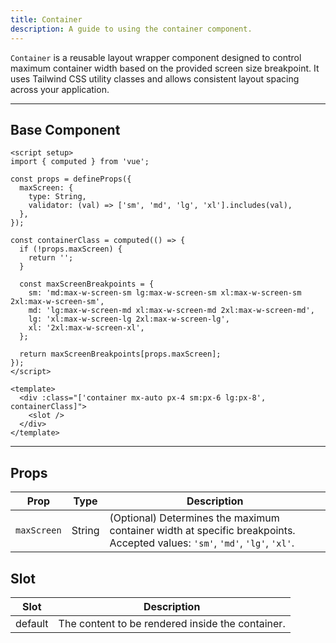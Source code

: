 ```yaml
---
title: Container  
description: A guide to using the container component.
---
```


`Container` is a reusable layout wrapper component designed to control maximum container width based on the provided screen size breakpoint. It uses Tailwind CSS utility classes and allows consistent layout spacing across your application.

---

## Base Component

```vue
<script setup>
import { computed } from 'vue';

const props = defineProps({
  maxScreen: {
    type: String,
    validator: (val) => ['sm', 'md', 'lg', 'xl'].includes(val),
  },
});

const containerClass = computed(() => {
  if (!props.maxScreen) {
    return '';
  }

  const maxScreenBreakpoints = {
    sm: 'md:max-w-screen-sm lg:max-w-screen-sm xl:max-w-screen-sm 2xl:max-w-screen-sm',
    md: 'lg:max-w-screen-md xl:max-w-screen-md 2xl:max-w-screen-md',
    lg: 'xl:max-w-screen-lg 2xl:max-w-screen-lg',
    xl: '2xl:max-w-screen-xl',
  };

  return maxScreenBreakpoints[props.maxScreen];
});
</script>

<template>
  <div :class="['container mx-auto px-4 sm:px-6 lg:px-8', containerClass]">
    <slot />
  </div>
</template>
```

---

## Props

| Prop        | Type   | Description                                                                                                                     |
| ----------- | ------ | ------------------------------------------------------------------------------------------------------------------------------- |
| `maxScreen` | String | (Optional) Determines the maximum container width at specific breakpoints. <br>Accepted values: `'sm'`, `'md'`, `'lg'`, `'xl'`. |

## Slot

| Slot    | Description                                      |
| ------- | ------------------------------------------------ |
| default | The content to be rendered inside the container. |
